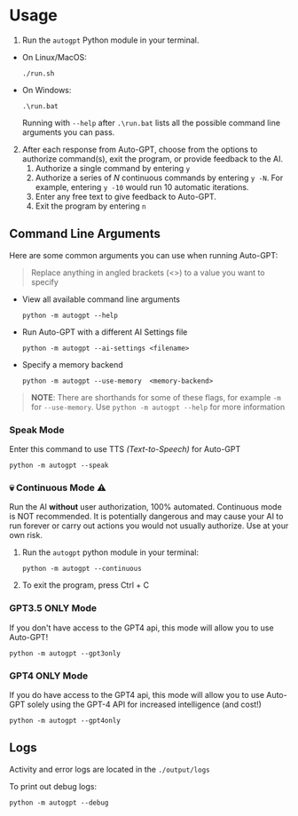 # Usage

1. Run the `autogpt` Python module in your terminal.
* On Linux/MacOS:
   ```   
   ./run.sh
   ```
* On Windows:
   ```   
   .\run.bat
   ```
   Running with `--help` after `.\run.bat` lists all the possible command line arguments you can pass.

2. After each response from Auto-GPT, choose from the options to authorize command(s),
exit the program, or provide feedback to the AI.
   1. Authorize a single command by entering `y`
   2. Authorize a series of _N_ continuous commands by entering `y -N`. For example, entering `y -10` would run 10 automatic iterations.
   3. Enter any free text to give feedback to Auto-GPT.
   4. Exit the program by entering `n`


## Command Line Arguments
Here are some common arguments you can use when running Auto-GPT:
> Replace anything in angled brackets (<>) to a value you want to specify

* View all available command line arguments
    ```    
    python -m autogpt --help
    ```
* Run Auto-GPT with a different AI Settings file
    ```    
    python -m autogpt --ai-settings <filename>
    ```
* Specify a memory backend
    ```    
    python -m autogpt --use-memory  <memory-backend>
    ```

> **NOTE**: There are shorthands for some of these flags, for example `-m` for `--use-memory`. Use `python -m autogpt --help` for more information

### Speak Mode 

Enter this command to use TTS _(Text-to-Speech)_ for Auto-GPT

```
python -m autogpt --speak
```

### 💀 Continuous Mode ⚠️

Run the AI **without** user authorization, 100% automated.
Continuous mode is NOT recommended.
It is potentially dangerous and may cause your AI to run forever or carry out actions you would not usually authorize.
Use at your own risk.

1. Run the `autogpt` python module in your terminal:

    ```    
    python -m autogpt --continuous
    ```

2. To exit the program, press Ctrl + C

### GPT3.5 ONLY Mode

If you don't have access to the GPT4 api, this mode will allow you to use Auto-GPT!

``` shell
python -m autogpt --gpt3only
```

### GPT4 ONLY Mode

If you do have access to the GPT4 api, this mode will allow you to use Auto-GPT solely using the GPT-4 API for increased intelligence (and cost!)

``` shell
python -m autogpt --gpt4only
```

## Logs

Activity and error logs are located in the `./output/logs`

To print out debug logs:

``` shell
python -m autogpt --debug
```